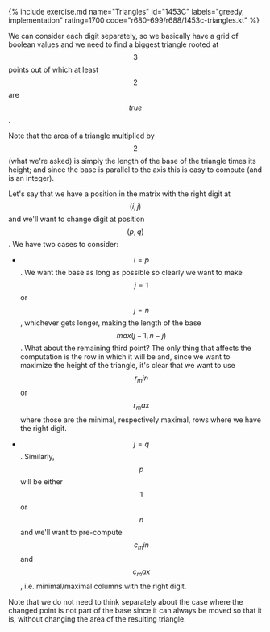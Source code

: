 {% include exercise.md name="Triangles" id="1453C" labels="greedy, implementation" rating=1700 code="r680-699/r688/1453c-triangles.kt"
%}

We can consider each digit separately, so we basically have a grid of boolean values and we need to find a biggest triangle rooted at $$3$$ points out of which at least $$2$$ are $$true$$.

Note that the area of a triangle multiplied by $$2$$ (what we're asked) is simply the length of the base of the triangle times its height; and since the base is parallel to the axis this is easy to compute (and is an integer).

Let's say that we have a position in the matrix with the right digit at $$(i, j)$$ and we'll want to change digit at position $$(p, q)$$.  We have two cases to consider:

* $$i = p$$.  We want the base as long as possible so clearly we want to make $$j = 1$$ or $$j = n$$, whichever gets longer, making the length of the base $$max(j-1, n-j)$$.  What about the remaining third point?  The only thing that affects the computation is the row in which it will be and, since we want to maximize the height of the triangle, it's clear that we want to use $$r_min$$ or $$r_max$$ where those are the minimal, respectively maximal, rows where we have the right digit.

* $$j = q$$.  Similarly, $$p$$ will be either $$1$$ or $$n$$ and we'll want to pre-compute $$c_min$$ and $$c_max$$, i.e. minimal/maximal columns with the right digit.

Note that we do not need to think separately about the case where the changed point is not part of the base since it can always be moved so that it is, without changing the area of the resulting triangle.
